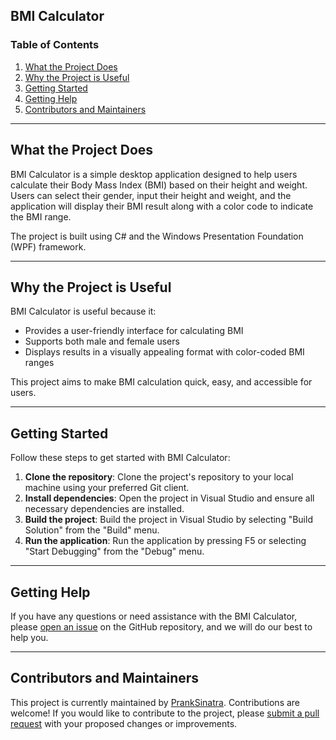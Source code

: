 ## BMI Calculator

### Table of Contents

1. [What the Project Does](#what-the-project-does)
2. [Why the Project is Useful](#why-the-project-is-useful)
3. [Getting Started](#getting-started)
4. [Getting Help](#getting-help)
5. [Contributors and Maintainers](#contributors-and-maintainers)

---

## What the Project Does

BMI Calculator is a simple desktop application designed to help users calculate their Body Mass Index (BMI) based on their height and weight. Users can select their gender, input their height and weight, and the application will display their BMI result along with a color code to indicate the BMI range.

The project is built using C# and the Windows Presentation Foundation (WPF) framework.

---

## Why the Project is Useful

BMI Calculator is useful because it:

- Provides a user-friendly interface for calculating BMI
- Supports both male and female users
- Displays results in a visually appealing format with color-coded BMI ranges

This project aims to make BMI calculation quick, easy, and accessible for users.

---

## Getting Started

Follow these steps to get started with BMI Calculator:

1. **Clone the repository**: Clone the project's repository to your local machine using your preferred Git client.
2. **Install dependencies**: Open the project in Visual Studio and ensure all necessary dependencies are installed.
3. **Build the project**: Build the project in Visual Studio by selecting "Build Solution" from the "Build" menu.
4. **Run the application**: Run the application by pressing F5 or selecting "Start Debugging" from the "Debug" menu.

---

## Getting Help

If you have any questions or need assistance with the BMI Calculator, please [open an issue](https://github.com/GrzegorzKarczewski/bmi-calculator/issues) on the GitHub repository, and we will do our best to help you.

---

## Contributors and Maintainers

This project is currently maintained by [PrankSinatra](https://github.com/GrzegorzKarczewski). Contributions are welcome! If you would like to contribute to the project, please [submit a pull request](https://github.com/GrzegorzKarczewski/bmi-calculator/pulls) with your proposed changes or improvements.